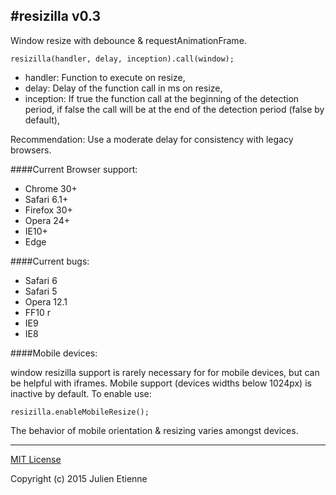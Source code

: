 #resizilla v0.3
--- 
Window resize with debounce & requestAnimationFrame.  
 
    resizilla(handler, delay, inception).call(window); 
 
- handler: Function to execute on resize, 
- delay: Delay of the function call in ms on resize, 
- inception: If true the function call at the beginning of the detection period, if false the call will be at the end of the detection period (false by default), 

Recommendation: Use a moderate delay for consistency with legacy browsers. 

####Current Browser support: 

- Chrome 30+ 
- Safari 6.1+ 
- Firefox 30+ 
- Opera 24+ 
- IE10+ 
- Edge 
 
####Current bugs:

- Safari 6 
- Safari 5 
- Opera 12.1 
- FF10 r
- IE9 
- IE8 
 
####Mobile devices: 
 
window resizilla support is rarely necessary for for mobile devices, but can be
helpful with iframes. Mobile support (devices widths below 1024px) 
is inactive by default. To enable use: 
 
    resizilla.enableMobileResize();
 
The behavior of mobile orientation & resizing varies amongst devices. 

--- 

[MIT License](https://github.com/julienetie/resizilla/blob/master/LICENSE) 

Copyright (c) 2015 Julien Etienne 
